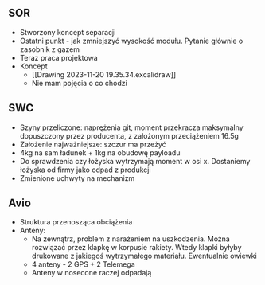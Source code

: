 
## SOR
- Stworzony koncept separacji
- Ostatni punkt - jak zmniejszyć wysokość modułu. Pytanie głównie o zasobnik z gazem
- Teraz praca projektowa
- Koncept
	- [[Drawing 2023-11-20 19.35.34.excalidraw]]
	- Nie mam pojęcia o co chodzi


## SWC
- Szyny przeliczone: naprężenia git, moment przekracza maksymalny dopuszczony przez producenta, z założonym przeciążeniem 16.5g
- Założenie najważniejsze: szczur ma przeżyć
- 4kg na sam ładunek + 1kg na obudowę payloadu
- Do sprawdzenia czy łożyska wytrzymają moment w osi x. Dostaniemy łożyska od firmy jako odpad z produkcji
- Zmienione uchwyty na mechanizm


## Avio
- Struktura przenosząca obciążenia
- Anteny:
	- Na zewnątrz, problem z narażeniem na uszkodzenia. Można rozwiązać przez klapkę w korpusie rakiety. Wtedy klapki byłyby drukowane z jakiegoś wytrzymałego materiału. Ewentualnie owiewki
	- 4 anteny - 2 GPS + 2 Telemega
	- Anteny w nosecone raczej odpadają